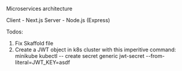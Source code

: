 Microservices architecture

Client - Next.js
Server - Node.js (Express)

Todos:
1) Fix Skaffold file
2) Create a JWT object in k8s cluster with this imperitive command:
minikube kubectl -- create secret generic jwt-secret --from-literal=JWT_KEY=asdf
